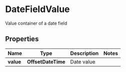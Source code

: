 

# DateFieldValue

Value container of a date field

## Properties

| Name | Type | Description | Notes |
|------------ | ------------- | ------------- | -------------|
|**value** | **OffsetDateTime** | Date value |  |



